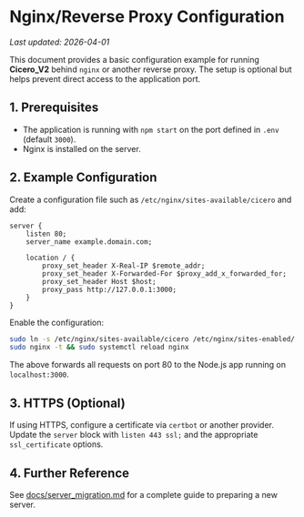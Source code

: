 # Nginx/Reverse Proxy Configuration
*Last updated: 2026-04-01*

This document provides a basic configuration example for running **Cicero_V2** behind `nginx` or another reverse proxy. The setup is optional but helps prevent direct access to the application port.

## 1. Prerequisites

- The application is running with `npm start` on the port defined in `.env` (default `3000`).
- Nginx is installed on the server.

## 2. Example Configuration

Create a configuration file such as `/etc/nginx/sites-available/cicero` and add:

```nginx
server {
    listen 80;
    server_name example.domain.com;

    location / {
        proxy_set_header X-Real-IP $remote_addr;
        proxy_set_header X-Forwarded-For $proxy_add_x_forwarded_for;
        proxy_set_header Host $host;
        proxy_pass http://127.0.0.1:3000;
    }
}
```

Enable the configuration:

```bash
sudo ln -s /etc/nginx/sites-available/cicero /etc/nginx/sites-enabled/
sudo nginx -t && sudo systemctl reload nginx
```

The above forwards all requests on port 80 to the Node.js app running on `localhost:3000`.

## 3. HTTPS (Optional)

If using HTTPS, configure a certificate via `certbot` or another provider. Update the `server` block with `listen 443 ssl;` and the appropriate `ssl_certificate` options.

## 4. Further Reference

See [docs/server_migration.md](server_migration.md) for a complete guide to preparing a new server.
